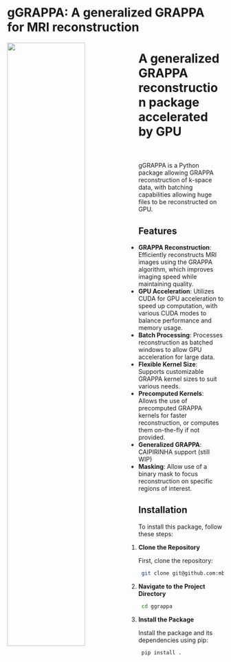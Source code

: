 # gGRAPPA: A generalized GRAPPA for MRI reconstruction
<img align="left" width="60%" src="https://github.com/user-attachments/assets/4153e441-03d2-4f6c-9f9f-f338dc07b62b"> 
<h1> A generalized GRAPPA reconstruction package accelerated by GPU </br></br></h1>

gGRAPPA is a Python package allowing GRAPPA reconstruction of k-space data, with batching capabilities allowing huge files to be reconstructed on GPU.


## Features

- **GRAPPA Reconstruction**: Efficiently reconstructs MRI images using the GRAPPA algorithm, which improves imaging speed while maintaining quality.
- **GPU Acceleration**: Utilizes CUDA for GPU acceleration to speed up computation, with various CUDA modes to balance performance and memory usage.
- **Batch Processing**: Processes reconstruction as batched windows to allow GPU acceleration for large data.
- **Flexible Kernel Size**: Supports customizable GRAPPA kernel sizes to suit various needs.
- **Precomputed Kernels**: Allows the use of precomputed GRAPPA kernels for faster reconstruction, or computes them on-the-fly if not provided.
- **Generalized GRAPPA**: CAIPIRINHA support (still WIP)
- **Masking**: Allow use of a binary mask to focus reconstruction on specific regions of interest.

## Installation

To install this package, follow these steps:
1. **Clone the Repository**

   First, clone the repository:
    ```bash
     git clone git@github.com:mbertrait/ggrappa.git
    ```
2. **Navigate to the Project Directory**
    ```bash
     cd ggrappa
    ```
3. **Install the Package**

   Install the package and its dependencies using pip:
    ```bash
     pip install .
    ```
